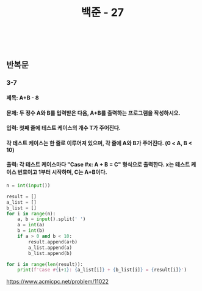 ﻿---
layout: post
title: "백준 - 27"
category: studylog
tags: algorithm
---

<br>

## 반복문

### 3-7

#### 제목: A+B - 8

#### 문제: 두 정수 A와 B를 입력받은 다음, A+B를 출력하는 프로그램을 작성하시오.

#### 입력: 첫째 줄에 테스트 케이스의 개수 T가 주어진다.

#### 각 테스트 케이스는 한 줄로 이루어져 있으며, 각 줄에 A와 B가 주어진다. (0 < A, B < 10)

#### 출력: 각 테스트 케이스마다 "Case #x: A + B = C" 형식으로 출력한다. x는 테스트 케이스 번호이고 1부터 시작하며, C는 A+B이다.

```python
n = int(input())

result = []
a_list = []
b_list = []
for i in range(n):
    a, b = input().split(' ')
    a = int(a)
    b = int(b)
    if a > 0 and b < 10:
        result.append(a+b)
        a_list.append(a)
        b_list.append(b)

for i in range(len(result)):
    print(f'Case #{i+1}: {a_list[i]} + {b_list[i]} = {result[i]}')
```

https://www.acmicpc.net/problem/11022